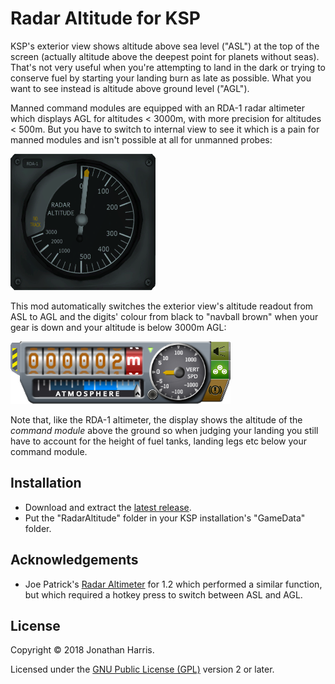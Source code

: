 Radar Altitude for KSP
========

KSP's exterior view shows altitude above sea level ("ASL") at the top of the screen (actually altitude above the deepest point for planets without seas). That's not very useful when you're attempting to land in the dark or trying to conserve fuel by starting your landing burn as late as possible. What you want to see instead is altitude above ground level ("AGL").

Manned command modules are equipped with an RDA-1 radar altimeter which displays AGL for altitudes < 3000m, with more precision for altitudes < 500m. But you have to switch to internal view to see it which is a pain for manned modules and isn't possible at all for unmanned probes:

![RDA-1 radar altimeter](img/RDA-1.png)

This mod automatically switches the  exterior view's altitude readout from ASL to AGL and the digits' colour from black to "navball brown" when your gear is down and your altitude is below 3000m AGL:

![Altitude readout in radar mode](img/radar-mode.png)

Note that, like the RDA-1 altimeter, the display shows the altitude of the _command module_ above the ground so when judging your landing you still have to account for the height of fuel tanks, landing legs etc below your command module.

Installation
--------
* Download and extract the [latest release](https://github.com/Marginal/RadarAltitude/releases/latest).
* Put the "RadarAltitude" folder in your KSP installation's "GameData" folder.

Acknowledgements
--------
* Joe Patrick's [Radar Altimeter](https://github.com/JoePatrick1/KSPradaralt) for 1.2 which performed a similar function, but which required a hotkey press to switch between ASL and AGL.

License
-------
Copyright © 2018 Jonathan Harris.

Licensed under the [GNU Public License (GPL)](http://www.gnu.org/licenses/gpl-2.0.html) version 2 or later.
